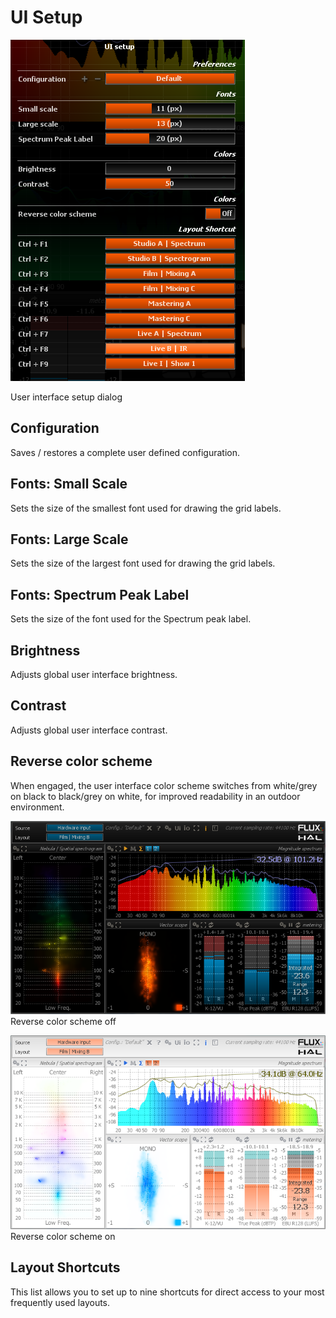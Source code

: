 # UI Setup
![](../../include/UISetup.png)

User interface setup dialog

## Configuration
Saves / restores a complete user defined configuration.

## Fonts: Small Scale
Sets the size of the smallest font used for drawing the grid
labels.

## Fonts: Large Scale
Sets the size of the largest font used for drawing the grid
labels.

## Fonts: Spectrum Peak Label
Sets the size of the font used for the <link
type="document" target="Peak label">Spectrum peak label</link>.

## Brightness
Adjusts global user interface brightness.

## Contrast
Adjusts global user interface contrast.

## Reverse color scheme
When engaged, the user interface color scheme switches from
white/grey on black to black/grey on white, for improved readability in an outdoor environment.

![](../../include/Small_Full_Dark.png)
Reverse color scheme off

![](../../include/Small_Full_Bright.png)
Reverse color scheme on

## Layout Shortcuts
This list allows you to set up to nine shortcuts for direct access
to your most frequently used layouts.
